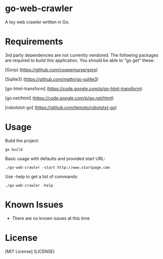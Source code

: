 go-web-crawler
==============

A toy web crawler written in Go.

Requirements
============

3rd party dependencies are not currently vendored. The following packages are
required to build this application. You should be able to "go get" these:

[Gorp] (https://github.com/coopernurse/gorp)

[Sqlite3] (https://github.com/mattn/go-sqlite3)

[go-html-transform] (https://code.google.com/p/go-html-transform)

[go.net/html] (https://code.google.com/p/go.net/html)

[robotstxt-go] (https://github.com/temoto/robotstxt-go)

Usage
=====

Build the project:

    go build

Basic usage with defaults and provided start URL:

    ./go-web-crawler -start http://www.startpage.com

Use -help to get a list of commands:

    ./go-web-crawler -help

Known Issues
============

* There are no known issues at this time

License
=======

[MIT License] (LICENSE)
